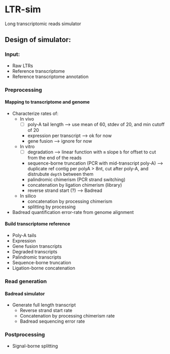 # LTR-sim
Long transcriptomic reads simulator

## Design of simulator:

### Input:

- Raw LTRs
- Reference transcriptome
- Reference transcriptome annotation

### Preprocessing

#### Mapping to transcriptome and genome

- Characterize rates of:
  - In vivo
    - [ ] poly-A tail length --> use mean of 60, stdev of 20, and min cutoff of 20
    - expression per transcript --> ok for now
    - gene fusion --> ignore for now
  - In vitro
    - [ ] degradation --> linear function with `m` slope `b` for offset to cut from the end of the reads
    - sequence-borne truncation (PCR with mid-transcript poly-A) --> duplicate ref contig per polyA > 8nt, cut after poly-A, and distrubute `depth` between them
    - palindromic chimerism (PCR strand switching)
    - concatenation by ligation chimerism (library)
    - reverse strand start (?) --> Badread
  - In silico
    - concatenation by processing chimerism
    - splitting by processing
- Badread quantification error-rate from genome alignment

#### Build transcriptome reference

- Poly-A tails
- Expression
- Gene fusion transcripts
- Degraded transcripts
- Palindromic transcripts
- Sequence-borne truncation
- Ligation-borne concatenation

### Read generation

#### Badread simulator

- Generate full length transcript 
  - Reverse strand start rate
  - Concatenation by processing chimerism rate
  - Badread sequencing error rate

### Postprocessing

- Signal-borne splitting

